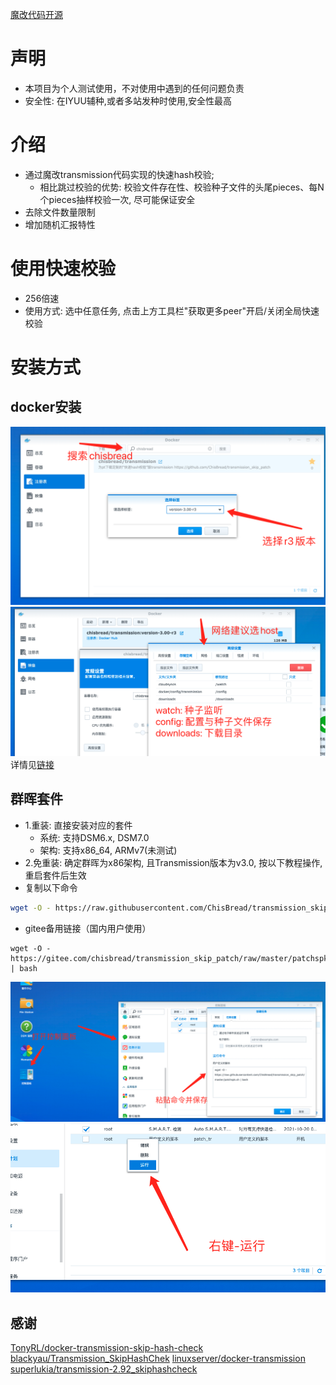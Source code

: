[魔改代码开源](https://github.com/ChisBread/transmission_pt_edition)
# 声明
- 本项目为个人测试使用，不对使用中遇到的任何问题负责
- 安全性: 在IYUU辅种,或者多站发种时使用,安全性最高
# 介绍
- 通过魔改transmission代码实现的快速hash校验; 
    - 相比跳过校验的优势: 校验文件存在性、校验种子文件的头尾pieces、每N个pieces抽样校验一次, 尽可能保证安全
- 去除文件数量限制
- 增加随机汇报特性
# 使用快速校验
- 256倍速
- 使用方式: 选中任意任务, 点击上方工具栏"获取更多peer"开启/关闭全局快速校验
# 安装方式
## docker安装
![image](https://github.com/ChisBread/transmission_skip_patch/raw/master/%20resource/docker_1.png)
![image](https://github.com/ChisBread/transmission_skip_patch/raw/master/%20resource/docker_2.png)
详情见[链接](https://hub.docker.com/repository/docker/chisbread/transmission)
## 群晖套件
- 1.重装: 直接安装对应的套件
    - 系统: 支持DSM6.x, DSM7.0
    - 架构: 支持x86_64, ARMv7(未测试)
- 2.免重装: 确定群晖为x86架构, 且Transmission版本为v3.0, 按以下教程操作, 重启套件后生效
- 复制以下命令
```bash
wget -O - https://raw.githubusercontent.com/ChisBread/transmission_skip_patch/master/patchspk.sh | bash
```
- gitee备用链接（国内用户使用）
```
wget -O - https://gitee.com/chisbread/transmission_skip_patch/raw/master/patchspk.sh | bash
```
![image](https://github.com/ChisBread/transmission_skip_patch/raw/master/%20resource/patch_1.jpg)
![image](https://github.com/ChisBread/transmission_skip_patch/raw/master/%20resource/patch_2.jpg)

## 感谢
[TonyRL/docker-transmission-skip-hash-check](https://github.com/TonyRL/docker-transmission-skip-hash-check)
[blackyau/Transmission_SkipHashChek](https://github.com/blackyau/Transmission_SkipHashChek/)
[linuxserver/docker-transmission](https://github.com/linuxserver/docker-transmission)
[superlukia/transmission-2.92_skiphashcheck](https://github.com/superlukia/transmission-2.92_skiphashcheck)